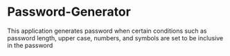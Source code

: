 # Password-Generator
This application generates password when certain conditions such as password length, upper case, numbers, and symbols are set to be inclusive in the password 
